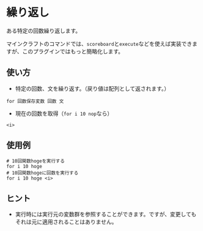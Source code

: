 # 繰り返し
ある特定の回数繰り返します。

マインクラフトのコマンドでは、`scoreboard`と`execute`などを使えば実装できますが、このプラグインではもっと簡略化します。
## 使い方
- 特定の回数、文を繰り返す。（戻り値は配列として返されます。）
```
for 回数保存変数 回数 文
```
- 現在の回数を取得（`for i 10 nop`なら）
```
<i>
```
## 使用例
```
# 10回関数hogeを実行する
for i 10 hoge
# 10回関数hogeに回数を実行する
for i 10 hoge <i>
```
## ヒント
- 実行時には実行元の変数群を参照することができます。ですが、変更してもそれは元に適用されることはありません。